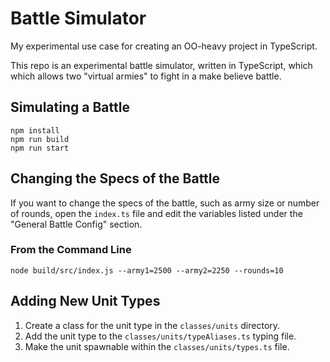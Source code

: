 # Battle Simulator

My experimental use case for creating an OO-heavy project in TypeScript.

This repo is an experimental battle simulator, written in TypeScript, which which allows two "virtual armies" to fight in a make believe battle.

## Simulating a Battle

```
npm install
npm run build
npm run start
```

## Changing the Specs of the Battle

If you want to change the specs of the battle, such as army size or number of rounds, open the `index.ts` file and edit the variables listed under the "General Battle Config" section.

### From the Command Line

```
node build/src/index.js --army1=2500 --army2=2250 --rounds=10
```

## Adding New Unit Types

1. Create a class for the unit type in the `classes/units` directory.
2. Add the unit type to the `classes/units/typeAliases.ts` typing file.
3. Make the unit spawnable within the `classes/units/types.ts` file.